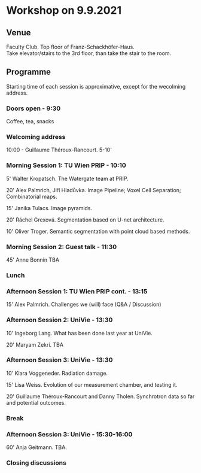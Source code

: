 # Workshop on 9.9.2021

## Venue

Faculty Club. Top floor of Franz-Schackhöfer-Haus.  
Take elevator/stairs to the 3rd floor, than take the stair to the room.

## Programme

Starting time of each session is approximative, except for the wecolming address.

### Doors open - 9:30

Coffee, tea, snacks

### Welcoming address

10:00 - Guillaume Théroux-Rancourt. 5-10'

### Morning Session 1: TU Wien PRIP - 10:10

5'
Walter Kropatsch. 
The Watergate team at PRIP.

20'
Alex Palmrich, Jiří Hladůvka.
Image Pipeline; Voxel Cell Separation; Combinatorial maps.

15'
Janika Tulacs.
Image pyramids.

20'
Ráchel Grexová.
Segmentation based on U-net architecture.

10'
Oliver Troger.
Semantic segmentation with point cloud based methods.

### Morning Session 2: Guest talk - 11:30

45'
Anne Bonnin
TBA

### Lunch

### Afternoon Session 1: TU Wien PRIP cont. - 13:15

15'
Alex Palmrich.
Challenges we (will) face (Q&A / Discussion)

### Afternoon Session 2: UniVie - 13:30

10'
Ingeborg Lang.
What has been done last year at UniVie.

20'
Maryam Zekri.
TBA

### Afternoon Session 3: UniVie - 13:30

10'
Klara Voggeneder.
Radiation damage.

15'
Lisa Weiss.
Evolution of our measurement chamber, and testing it.

20'
Guillaume Théroux-Rancourt and Danny Tholen.
Synchrotron data so far and potential outcomes.

### Break

### Afternoon Session 3: UniVie - 15:30-16:00

60'
Anja Geitmann.
TBA.

### Closing discussions

